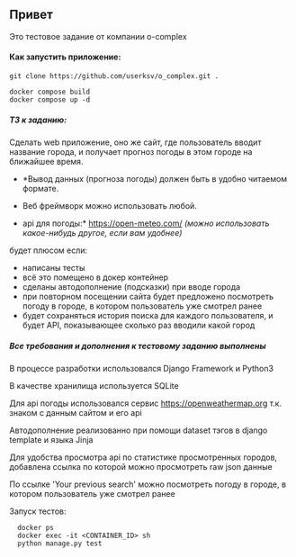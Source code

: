  ## Привет
   Это тестовое задание от компании o-complex
 #### Как запустить приложение:
    
    git clone https://github.com/userksv/o_complex.git .

    docker compose build
    docker compose up -d

##### ТЗ к заданию:
   Сделать web приложение, оно же сайт, где пользователь вводит название города, и получает прогноз погоды в этом городе на ближайшее время.

 - *Вывод данных (прогноза погоды) должен быть в удобно читаемом формате. 

 - Веб фреймворк можно использовать любой.

 - api для погоды:* https://open-meteo.com/ *(можно использовать какое-нибудь другое, если вам удобнее)*

будет плюсом если:

- написаны тесты
- всё это помещено в докер контейнер
- сделаны автодополнение (подсказки) при вводе города
- при повторном посещении сайта будет предложено посмотреть погоду в городе, в котором пользователь уже смотрел ранее
- будет сохраняться история поиска для каждого пользователя, и будет API, показывающее сколько раз вводили какой город

##### Все требования и дополнения к тестовому заданию выполнены
   В процессе разработки использовался Django Framework и Python3

   В качестве хранилища используется SQLite

   Для api погоды использовался сервис https://openweathermap.org т.к. знаком с данным сайтом и его api

   Автодополнение реализованно при помощи dataset тэгов в django template и языка Jinja

   Для удобства просмотра api по статистике просмотренных городов, добавлена ссылка по которой можно просмотреть raw json данные

   По ссылке 'Your previous search' можно посмотреть погоду в городе, в котором пользователь уже смотрел ранее
   
   Запуск тестов:
    
      docker ps
      docker exec -it <CONTAINER_ID> sh
      python manage.py test
